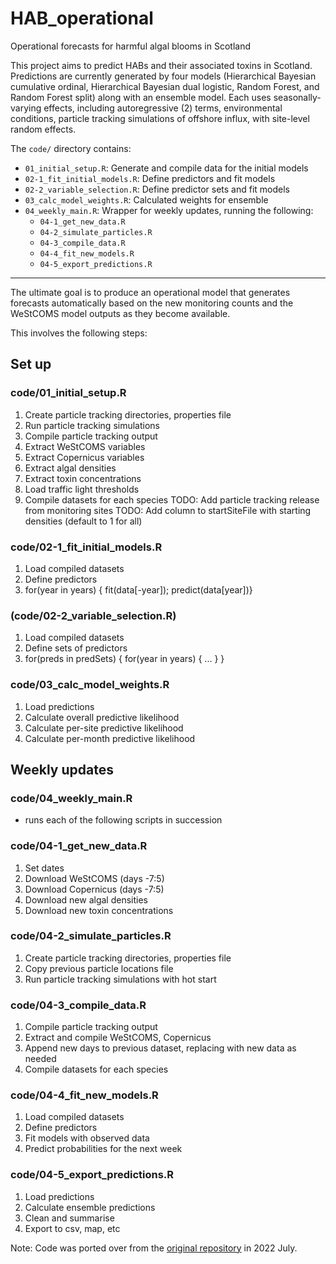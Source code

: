# HAB_operational
Operational forecasts for harmful algal blooms in Scotland

This project aims to predict HABs and their associated toxins in Scotland. Predictions are currently generated by four models (Hierarchical Bayesian cumulative ordinal, Hierarchical Bayesian dual logistic, Random Forest, and Random Forest split) along with an ensemble model. Each uses seasonally-varying effects, including autoregressive (2) terms, environmental conditions, particle tracking simulations of offshore influx, with site-level random effects. 

The `code/` directory contains:
- `01_initial_setup.R`: Generate and compile data for the initial models  
- `02-1_fit_initial_models.R`: Define predictors and fit models
- `02-2_variable_selection.R`: Define predictor sets and fit models
- `03_calc_model_weights.R`: Calculated weights for ensemble
- `04_weekly_main.R`: Wrapper for weekly updates, running the following:
  - `04-1_get_new_data.R`
  - `04-2_simulate_particles.R`
  - `04-3_compile_data.R`
  - `04-4_fit_new_models.R`
  - `04-5_export_predictions.R`


--------

The ultimate goal is to produce an operational model that generates forecasts automatically based on the new monitoring counts and the WeStCOMS model outputs as they become available.

This involves the following steps:

## Set up
### code/01_initial_setup.R
  1. Create particle tracking directories, properties file
  2. Run particle tracking simulations
  3. Compile particle tracking output
  4. Extract WeStCOMS variables
  5. Extract Copernicus variables
  6. Extract algal densities
  7. Extract toxin concentrations
  8. Load traffic light thresholds
  9. Compile datasets for each species
  TODO: Add particle tracking release from monitoring sites
  TODO: Add column to startSiteFile with starting densities (default to 1 for all)
### code/02-1_fit_initial_models.R
  1. Load compiled datasets
  2. Define predictors
  3. for(year in years) { fit(data[-year]); predict(data[year])}
### (code/02-2_variable_selection.R)
  1. Load compiled datasets
  2. Define sets of predictors
  3. for(preds in predSets) { for(year in years) { ... } }
### code/03_calc_model_weights.R
  1. Load predictions
  2. Calculate overall predictive likelihood
  3. Calculate per-site predictive likelihood
  4. Calculate per-month predictive likelihood

## Weekly updates
### code/04_weekly_main.R
  - runs each of the following scripts in succession
### code/04-1_get_new_data.R
  1. Set dates
  2. Download WeStCOMS (days -7:5)
  3. Download Copernicus (days -7:5)
  4. Download new algal densities
  5. Download new toxin concentrations
### code/04-2_simulate_particles.R
  1. Create particle tracking directories, properties file
  2. Copy previous particle locations file
  3. Run particle tracking simulations with hot start
### code/04-3_compile_data.R
  1. Compile particle tracking output
  2. Extract and compile WeStCOMS, Copernicus
  3. Append new days to previous dataset, replacing with new data as needed
  4. Compile datasets for each species
### code/04-4_fit_new_models.R
  1. Load compiled datasets
  2. Define predictors
  3. Fit models with observed data
  4. Predict probabilities for the next week
### code/04-5_export_predictions.R
  1. Load predictions
  2. Calculate ensemble predictions
  3. Clean and summarise
  4. Export to csv, map, etc 


Note: Code was ported over from the [original repository](https://github.com/Sz-Tim/HB_HABs) in 2022 July.

